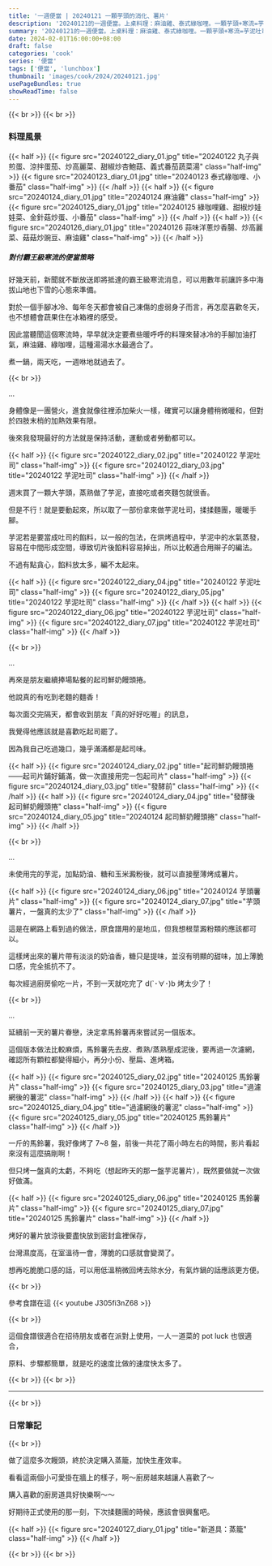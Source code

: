 ```yaml
---
title: '一週便當 | 20240121 一顆芋頭的消化、薯片'
description: '20240121的一週便當。上桌料理：麻油雞、泰式綠咖哩。一顆芋頭+寒流=芋泥吐司+芋泥薯片，因為揉麵團可以暖身子，剩下的芋泥烤薯片，淡淡奶香很涮嘴。'
summary: '20240121的一週便當。上桌料理：麻油雞、泰式綠咖哩。一顆芋頭+寒流=芋泥吐司+芋泥薯片，因為揉麵團可以暖身子，剩下的芋泥烤薯片，淡淡奶香很涮嘴。'
date: 2024-02-01T16:00:00+08:00
draft: false
categories: 'cook'
series: '便當'
tags: ['便當', 'lunchbox']
thumbnail: 'images/cook/2024/20240121.jpg'
usePageBundles: true
showReadTime: false
---
```


{{< br >}}
{{< br >}}

### 料理風景

{{< half >}}
{{< figure src="20240122_diary_01.jpg" title="20240122 丸子與煎蛋、涼拌蛋茄、炒高麗菜、甜椒炒杏鮑菇、義式番茄蔬菜湯" class="half-img" >}}
{{< figure src="20240123_diary_01.jpg" title="20240123 泰式綠咖哩、小番茄" class="half-img" >}}
{{< /half >}}
{{< half >}}
{{< figure src="20240124_diary_01.jpg" title="20240124 麻油雞" class="half-img" >}}
{{< figure src="20240125_diary_01.jpg" title="20240125 綠咖哩雞、甜椒炒娃娃菜、金針菇炒蛋、小番茄" class="half-img" >}}
{{< /half >}}
{{< half >}}
{{< figure src="20240126_diary_01.jpg" title="20240126 蒜味洋蔥炒香腸、炒高麗菜、菇菇炒豌豆、麻油雞" class="half-img" >}}
{{< /half >}}

##### 對付霸王級寒流的便當策略

好幾天前，新聞就不斷放送即將抵達的霸王級寒流消息，可以用數年前讓許多中海拔山地也下雪的心態來準備。

對於一個手腳冰冷、每年冬天都會被自己凍傷的虛弱身子而言，再怎麼喜歡冬天，也不想體會蔬果住在冰箱裡的感受。

因此當聽聞這個寒流時，早早就決定要煮些暖呼呼的料理來替冰冷的手腳加油打氣，麻油雞、綠咖哩，這種湯湯水水最適合了。

煮一鍋，兩天吃，一週咻地就過去了。

{{< br >}}

...

身體像是一團營火，進食就像往裡添加柴火一樣，確實可以讓身體稍微暖和，但對於四肢末梢的加熱效果有限。

後來我發現最好的方法就是保持活動，運動或者勞動都可以。

{{< half >}}
{{< figure src="20240122_diary_02.jpg" title="20240122 芋泥吐司" class="half-img" >}}
{{< figure src="20240122_diary_03.jpg" title="20240122 芋泥吐司" class="half-img" >}}
{{< /half >}}

週末買了一顆大芋頭，蒸熟做了芋泥，直接吃或者夾麵包就很香。

但是不行！就是要動起來，所以取了一部份拿來做芋泥吐司，揉揉麵團，暖暖手腳。

芋泥若是要當成吐司的餡料，以一般的包法，在烘烤過程中，芋泥中的水氣蒸發，容易在中間形成空間，導致切片後餡料容易掉出，所以比較適合用辮子的編法。

不過有點貪心，餡料放太多，編不太起來。

{{< half >}}
{{< figure src="20240122_diary_04.jpg" title="20240122 芋泥吐司" class="half-img" >}}
{{< figure src="20240122_diary_05.jpg" title="20240122 芋泥吐司" class="half-img" >}}
{{< /half >}}
{{< half >}}
{{< figure src="20240122_diary_06.jpg" title="20240122 芋泥吐司" class="half-img" >}}
{{< figure src="20240122_diary_07.jpg" title="20240122 芋泥吐司" class="half-img" >}}
{{< /half >}}

{{< br >}}

...

再來是朋友繼續捧場點餐的起司鮮奶饅頭捲。

他說真的有吃到老麵的麵香！

每次面交完隔天，都會收到朋友「真的好好吃喔」的訊息，

我覺得他應該就是喜歡吃起司罷了。

因為我自己吃過幾口，幾乎滿滿都是起司味。

{{< half >}}
{{< figure src="20240124_diary_02.jpg" title="起司鮮奶饅頭捲——起司片鋪好鋪滿，做一次直接用完一包起司片" class="half-img" >}}
{{< figure src="20240124_diary_03.jpg" title="發酵前" class="half-img" >}}
{{< /half >}}
{{< half >}}
{{< figure src="20240124_diary_04.jpg" title="發酵後 起司鮮奶饅頭捲" class="half-img" >}}
{{< figure src="20240124_diary_05.jpg" title="20240124 起司鮮奶饅頭捲" class="half-img" >}}
{{< /half >}}

{{< br >}}

...

未使用完的芋泥，加點奶油、糖和玉米澱粉後，就可以直接壓薄烤成薯片。

{{< half >}}
{{< figure src="20240124_diary_06.jpg" title="20240124 芋頭薯片" class="half-img" >}}
{{< figure src="20240124_diary_07.jpg" title="芋頭薯片，一盤真的太少了" class="half-img" >}}
{{< /half >}}

這是在網路上看到過的做法，原食譜用的是地瓜，但我想根莖澱粉類的應該都可以。

這樣烤出來的薯片帶有淡淡的奶油香，糖只是提味，並沒有明顯的甜味，加上薄脆口感，完全抵抗不了。

每次經過廚房偷吃一片，不到一天就吃完了 d(`･∀･)b 烤太少了！

{{< br >}}

...

延續前一天的薯片眷戀，決定拿馬鈴薯再來嘗試另一個版本。

這個版本做法比較麻煩，馬鈴薯先去皮、煮熟/蒸熟壓成泥後，要再過一次濾網，確認所有顆粒都變得細小，再分小份、壓扁、進烤箱。

{{< half >}}
{{< figure src="20240125_diary_02.jpg" title="20240125 馬鈴薯片" class="half-img" >}}
{{< figure src="20240125_diary_03.jpg" title="過濾網後的薯泥" class="half-img" >}}
{{< /half >}}
{{< half >}}
{{< figure src="20240125_diary_04.jpg" title="過濾網後的薯泥" class="half-img" >}}
{{< figure src="20240125_diary_05.jpg" title="20240125 馬鈴薯片" class="half-img" >}}
{{< /half >}}

一斤的馬鈴薯，我好像烤了 7~8 盤，前後一共花了兩小時左右的時間，影片看起來沒有這麼搞剛啊！

但只烤一盤真的太虧，不夠吃（想起昨天的那一盤芋泥薯片），既然要做就一次做好做滿。

{{< half >}}
{{< figure src="20240125_diary_06.jpg" title="20240125 馬鈴薯片" class="half-img" >}}
{{< figure src="20240125_diary_07.jpg" title="20240125 馬鈴薯片" class="half-img" >}}
{{< /half >}}

烤好的薯片放涼後要盡快放到密封盒裡保存，

台灣濕度高，在室溫待一會，薄脆的口感就會變潤了。

想再吃脆脆口感的話，可以用低溫稍微回烤去除水分，有氣炸鍋的話應該更方便。

{{< br >}}

參考食譜在這
{{< youtube J305fi3nZ68 >}}

{{< br >}}

這個食譜很適合在招待朋友或者在派對上使用，一人一道菜的 pot luck 也很適合，

原料、步驟都簡單，就是吃的速度比做的速度快太多了。

{{< br >}}
{{< br >}}

---

{{< br >}}

### 日常筆記

{{< br >}}

做了這麼多次饅頭，終於決定購入蒸籠，加快生產效率。

看看這兩個小可愛掛在牆上的樣子，啊～廚房越來越讓人喜歡了～

購入喜歡的廚房道具好快樂啊～～

好期待正式使用的那一刻，下次揉麵團的時候，應該會很興奮吧。

{{< half >}}
{{< figure src="20240127_diary_01.jpg" title="新道具：蒸籠" class="half-img" >}}
{{< /half >}}

{{< br >}}
{{< br >}}
